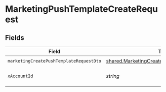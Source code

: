 # MarketingPushTemplateCreateRequest


## Fields

| Field                                                                                                        | Type                                                                                                         | Required                                                                                                     | Description                                                                                                  |
| ------------------------------------------------------------------------------------------------------------ | ------------------------------------------------------------------------------------------------------------ | ------------------------------------------------------------------------------------------------------------ | ------------------------------------------------------------------------------------------------------------ |
| `marketingCreatePushTemplateRequestDto`                                                                      | [shared.MarketingCreatePushTemplateRequestDto](../../models/shared/marketingcreatepushtemplaterequestdto.md) | :heavy_check_mark:                                                                                           | N/A                                                                                                          |
| `xAccountId`                                                                                                 | *string*                                                                                                     | :heavy_check_mark:                                                                                           | The account identifier                                                                                       |